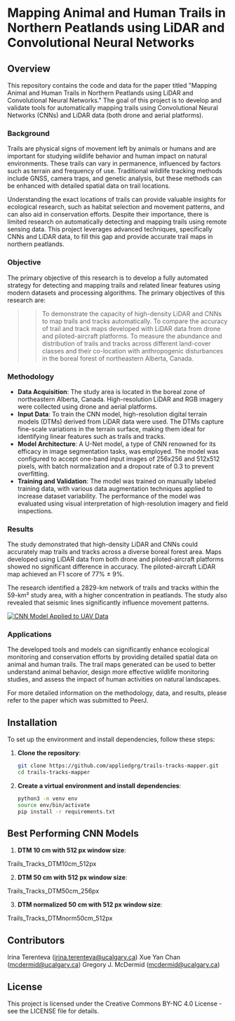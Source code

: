 # Mapping Animal and Human Trails in Northern Peatlands using LiDAR and Convolutional Neural Networks

## Overview
This repository contains the code and data for the paper titled "Mapping Animal and Human Trails in Northern Peatlands using LiDAR and Convolutional Neural Networks." The goal of this project is to develop and validate tools for automatically mapping trails using Convolutional Neural Networks (CNNs) and LiDAR data (both drone and aerial platforms).

### Background
Trails are physical signs of movement left by animals or humans and are important for studying wildlife behavior and human impact on natural environments. These trails can vary in permanence, influenced by factors such as terrain and frequency of use. Traditional wildlife tracking methods include GNSS, camera traps, and genetic analysis, but these methods can be enhanced with detailed spatial data on trail locations.

Understanding the exact locations of trails can provide valuable insights for ecological research, such as habitat selection and movement patterns, and can also aid in conservation efforts. Despite their importance, there is limited research on automatically detecting and mapping trails using remote sensing data. This project leverages advanced techniques, specifically CNNs and LiDAR data, to fill this gap and provide accurate trail maps in northern peatlands.

### Objective
The primary objective of this research is to develop a fully automated strategy for detecting and mapping trails and related linear features using modern datasets and processing algorithms. The primary objectives of this research are:
>> To demonstrate the capacity of high-density LiDAR and CNNs to map trails and tracks automatically.
>> To compare the accuracy of trail and track maps developed with LiDAR data from drone and piloted-aircraft platforms.
>> To measure the abundance and distribution of trails and tracks across different land-cover classes and their co-location with anthropogenic disturbances in the boreal forest of northeastern Alberta, Canada.

### Methodology
- **Data Acquisition**: The study area is located in the boreal zone of northeastern Alberta, Canada. High-resolution LiDAR and RGB imagery were collected using drone and aerial platforms.
- **Input Data**: To train the CNN model, high-resolution digital terrain models (DTMs) derived from LiDAR data were used. The DTMs capture fine-scale variations in the terrain surface, making them ideal for identifying linear features such as trails and tracks.
- **Model Architecture**: A U-Net model, a type of CNN renowned for its efficacy in image segmentation tasks, was employed. The model was configured to accept one-band input images of 256x256 and 512x512 pixels, with batch normalization and a dropout rate of 0.3 to prevent overfitting.
- **Training and Validation**: The model was trained on manually labeled training data, with various data augmentation techniques applied to increase dataset variability. The performance of the model was evaluated using visual interpretation of high-resolution imagery and field inspections.

### Results
The study demonstrated that high-density LiDAR and CNNs could accurately map trails and tracks across a diverse boreal forest area. Maps developed using LiDAR data from both drone and piloted-aircraft platforms showed no significant difference in accuracy. The piloted-aircraft LiDAR map achieved an F1 score of 77% ± 9%.

The research identified a 2829-km network of trails and tracks within the 59-km² study area, with a higher concentration in peatlands. The study also revealed that seismic lines significantly influence movement patterns.

[![CNN Model Applied to UAV Data](https://github.com/appliedgrg/trails-tracks-mapper/blob/main/images/CNN_at_UAVdata.png)](https://github.com/appliedgrg/trails-tracks-mapper/blob/main/images/CNN_at_UAVdata.png)


### Applications
The developed tools and models can significantly enhance ecological monitoring and conservation efforts by providing detailed spatial data on animal and human trails. The trail maps generated can be used to better understand animal behavior, design more effective wildlife monitoring studies, and assess the impact of human activities on natural landscapes.

For more detailed information on the methodology, data, and results, please refer to the paper which was submitted to PeerJ.


## Installation
To set up the environment and install dependencies, follow these steps:

1. **Clone the repository**:
   ```bash
   git clone https://github.com/appliedgrg/trails-tracks-mapper.git
   cd trails-tracks-mapper

2. **Create a virtual environment and install dependencies**:
   ```bash
   python3 -m venv env
   source env/bin/activate
   pip install -r requirements.txt

## Best Performing CNN Models

1. **DTM 10 cm with 512 px window size**:

Trails_Tracks_DTM10cm_512px

2. **DTM 50 cm with 512 px window size**:

Trails_Tracks_DTM50cm_256px

3. **DTM normalized 50 cm with 512 px window size**:

Trails_Tracks_DTMnorm50cm_512px


## Contributors
Irina Terenteva (irina.terenteva@ucalgary.ca)
Xue Yan Chan (mcdermid@ucalgary.ca)
Gregory J. McDermid (mcdermid@ucalgary.ca)

## License
This project is licensed under the Creative Commons BY-NC 4.0 License - see the LICENSE file for details.

